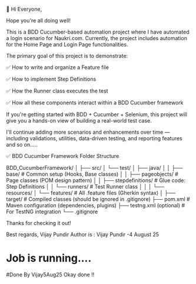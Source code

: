👋 Hi Everyone,

Hope you're all doing well!

This is a BDD Cucumber-based automation project where I have automated a login scenario for Naukri.com. Currently, the project includes automation for the Home Page and Login Page functionalities.

The primary goal of this project is to demonstrate:

✅ How to write and organize a Feature file

✅ How to implement Step Definitions

✅ How the Runner class executes the test

✅ How all these components interact within a BDD Cucumber framework

If you're getting started with BDD + Cucumber + Selenium, this project will give you a hands-on view of building a real-world test case.

I'll continue adding more scenarios and enhancements over time — including validations, utilities, data-driven testing, and reporting features and so on.....

✅ BDD Cucumber Framework Folder Structure

BDD_CucumberFramework/
│
├── src/
│   └── test/
│       ├── java/
│       │   ├── base/                # Common setup (Hooks, Base classes)
│       │   ├── pageobjects/         # Page classes (POM design pattern)
│       │   ├── stepdefinitions/     # Glue code: Step Definitions
│       │   └── runners/             # Test Runner class
│       │
│       └── resources/
│           └── features/            # All .feature files (Gherkin syntax)
│
├── target/                          # Compiled classes (should be ignored in .gitignore)
├── pom.xml                          # Maven configuration (dependencies, plugins)
├── testng.xml (optional)            # For TestNG integration
└── .gitignore


Thanks for checking it out!

Best regards,
Vijay Pundir
Author is : Vijay Pundir -4 August 25
# Job is running....

#Done By Vijay5Aug25
Okay done !!
